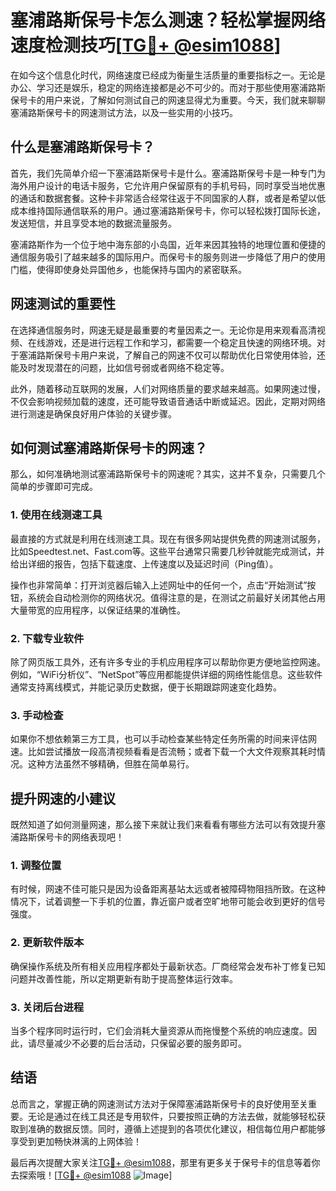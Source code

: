 # 塞浦路斯保号卡怎么测速？轻松掌握网络速度检测技巧[[TG💪+ @esim1088](https://t.me/s/esim1088)]

在如今这个信息化时代，网络速度已经成为衡量生活质量的重要指标之一。无论是办公、学习还是娱乐，稳定的网络连接都是必不可少的。而对于那些使用塞浦路斯保号卡的用户来说，了解如何测试自己的网速显得尤为重要。今天，我们就来聊聊塞浦路斯保号卡的网速测试方法，以及一些实用的小技巧。

## 什么是塞浦路斯保号卡？

首先，我们先简单介绍一下塞浦路斯保号卡是什么。塞浦路斯保号卡是一种专门为海外用户设计的电话卡服务，它允许用户保留原有的手机号码，同时享受当地优惠的通话和数据套餐。这种卡非常适合经常往返于不同国家的人群，或者是希望以低成本维持国际通信联系的用户。通过塞浦路斯保号卡，你可以轻松拨打国际长途，发送短信，并且享受本地的数据流量服务。

塞浦路斯作为一个位于地中海东部的小岛国，近年来因其独特的地理位置和便捷的通信服务吸引了越来越多的国际用户。而保号卡的服务则进一步降低了用户的使用门槛，使得即使身处异国他乡，也能保持与国内的紧密联系。

## 网速测试的重要性

在选择通信服务时，网速无疑是最重要的考量因素之一。无论你是用来观看高清视频、在线游戏，还是进行远程工作和学习，都需要一个稳定且快速的网络环境。对于塞浦路斯保号卡用户来说，了解自己的网速不仅可以帮助优化日常使用体验，还能及时发现潜在的问题，比如信号弱或者网络不稳定等。

此外，随着移动互联网的发展，人们对网络质量的要求越来越高。如果网速过慢，不仅会影响视频加载的速度，还可能导致语音通话中断或延迟。因此，定期对网络进行测速是确保良好用户体验的关键步骤。

## 如何测试塞浦路斯保号卡的网速？

那么，如何准确地测试塞浦路斯保号卡的网速呢？其实，这并不复杂，只需要几个简单的步骤即可完成。

### 1. 使用在线测速工具

最直接的方式就是利用在线测速工具。现在有很多网站提供免费的网速测试服务，比如Speedtest.net、Fast.com等。这些平台通常只需要几秒钟就能完成测试，并给出详细的报告，包括下载速度、上传速度以及延迟时间（Ping值）。

操作也非常简单：打开浏览器后输入上述网址中的任何一个，点击“开始测试”按钮，系统会自动检测你的网络状况。值得注意的是，在测试之前最好关闭其他占用大量带宽的应用程序，以保证结果的准确性。

### 2. 下载专业软件

除了网页版工具外，还有许多专业的手机应用程序可以帮助你更方便地监控网速。例如，“WiFi分析仪”、“NetSpot”等应用都能提供详细的网络性能信息。这些软件通常支持离线模式，并能记录历史数据，便于长期跟踪网速变化趋势。

### 3. 手动检查

如果你不想依赖第三方工具，也可以手动检查某些特定任务所需的时间来评估网速。比如尝试播放一段高清视频看看是否流畅；或者下载一个大文件观察其耗时情况。这种方法虽然不够精确，但胜在简单易行。

## 提升网速的小建议

既然知道了如何测量网速，那么接下来就让我们来看看有哪些方法可以有效提升塞浦路斯保号卡的网络表现吧！

### 1. 调整位置

有时候，网速不佳可能只是因为设备距离基站太远或者被障碍物阻挡所致。在这种情况下，试着调整一下手机的位置，靠近窗户或者空旷地带可能会收到更好的信号强度。

### 2. 更新软件版本

确保操作系统及所有相关应用程序都处于最新状态。厂商经常会发布补丁修复已知问题并改善性能，所以定期更新有助于提高整体运行效率。

### 3. 关闭后台进程

当多个程序同时运行时，它们会消耗大量资源从而拖慢整个系统的响应速度。因此，请尽量减少不必要的后台活动，只保留必要的服务即可。

## 结语

总而言之，掌握正确的网速测试方法对于保障塞浦路斯保号卡的良好使用至关重要。无论是通过在线工具还是专用软件，只要按照正确的方法去做，就能够轻松获取到准确的数据反馈。同时，遵循上述提到的各项优化建议，相信每位用户都能够享受到更加畅快淋漓的上网体验！

最后再次提醒大家关注[TG💪+ @esim1088](https://t.me/s/esim1088)，那里有更多关于保号卡的信息等着你去探索哦！[[TG💪+ @esim1088](https://t.me/s/esim1088) ![Image](https://i.postimg.cc/4NQfJmqS/Snipaste-2025-05-13-00-14-12.png)]